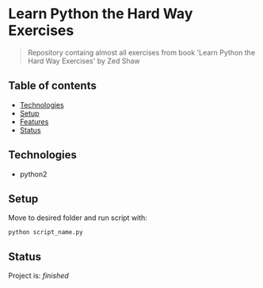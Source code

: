 # Learn Python the Hard Way Exercises
> Repository containg almost all exercises from book 'Learn Python the Hard Way Exercises' by Zed Shaw

## Table of contents
* [Technologies](#technologies)
* [Setup](#setup)
* [Features](#features)
* [Status](#status)

## Technologies
* python2

## Setup
Move to desired folder and run script with:

`python script_name.py`

## Status
Project is: _finished_
